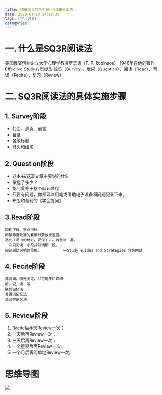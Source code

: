 ```yaml
---
title: 精细阅读的杀手锏——SQ3R阅读法
date: 2020-04-10 14:19:39
tags: [学习方法]
categories:
---
```


# 一. 什么是SQ3R阅读法
  美国俄亥俄州州立大学心理学教授罗宾逊（F. P. Robinson）
  1946年在他的著作Effective Study有所提及
  综览（Survey）、发问（Question）、阅读（Read）、背诵（Recite）、复习（Review）
  
# 二. SQ3R阅读法的具体实施步骤

## 1. Survey阶段
   * 封面、扉页、前言
   * 目录
   * 各级标题
   * 开头和结尾
    
## 2. Question阶段

* 这本书/这篇文章主要说的什么
* 掌握了多少？
* 提问贯穿于整个阅读过程
* 只要有问题，你都可以用笔或借助电子设备将问题记录下来。
* 布朗和基利的《学会提问》
    
## 3.Read阶段

    加粗字段、重点图标
    阅读难度较高的篇章时要放慢速度。
    遇到不明白的地方，要停下来，再重读一遍。
    一次只阅读一小段并背诵那一段。
    阅读辅助说明的图象。          ——Study Guides and Strategies 博客网站
    
## 4. Recite阶段
    非背诵，而是复述，尽可能多和详细
    听、说、读、写
    联想记忆法
    关键词记忆法
    谐音等记忆法
## 5.  Review阶段
  1. Recite后半天Review一次；
  2. 一天后再Review一次；
  3. 三天后再Review一次；
  4. 一个星期后再Review一次；
  5. 一个月后再简单地Review一次。


# 思维导图
![](精细阅读的杀手锏——SQ3R.png)
